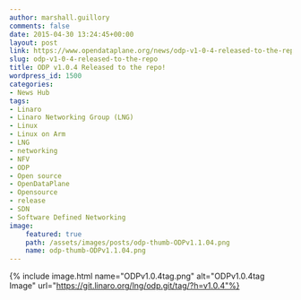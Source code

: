 ```yaml
---
author: marshall.guillory
comments: false
date: 2015-04-30 13:24:45+00:00
layout: post
link: https://www.opendataplane.org/news/odp-v1-0-4-released-to-the-repo/
slug: odp-v1-0-4-released-to-the-repo
title: ODP v1.0.4 Released to the repo!
wordpress_id: 1500
categories:
- News Hub
tags:
- Linaro
- Linaro Networking Group (LNG)
- Linux
- Linux on Arm
- LNG
- networking
- NFV
- ODP
- Open source
- OpenDataPlane
- Opensource
- release
- SDN
- Software Defined Networking
image:
    featured: true
    path: /assets/images/posts/odp-thumb-ODPv1.1.04.png
    name: odp-thumb-ODPv1.1.04.png
---
```


{% include image.html name="ODPv1.0.4tag.png" alt="ODPv1.0.4tag Image" url="https://git.linaro.org/lng/odp.git/tag/?h=v1.0.4"%}
